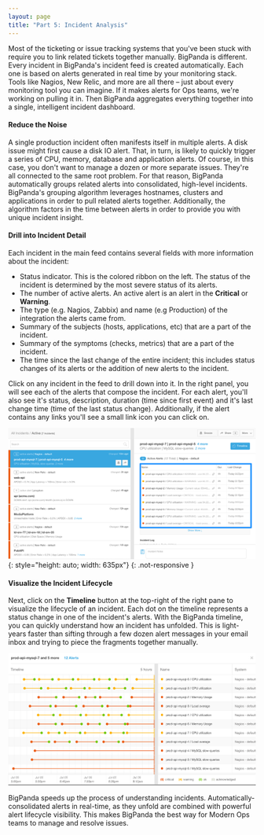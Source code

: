```yaml
---
layout: page
title: "Part 5: Incident Analysis"
---
```


Most of the ticketing or issue tracking systems that you've been stuck with require you to link related tickets together manually. BigPanda is different. Every incident in BigPanda's incident feed is created automatically. Each one is based on alerts generated in real time by your monitoring stack. Tools like Nagios, New Relic, and more are all there – just about every monitoring tool you can imagine. If it makes alerts for Ops teams, we're working on pulling it in. Then BigPanda aggregates everything together into a single, intelligent incident dashboard.

#### Reduce the Noise
A single production incident often manifests itself in multiple alerts. A disk issue might first cause a disk IO alert. That, in turn, is likely to quickly trigger a series of CPU, memory, database and application alerts. Of course, in this case, you don't want to manage a dozen or more separate issues. They're all connected to the same root problem. For that reason, BigPanda automatically groups related alerts into consolidated, high-level incidents. BigPanda's grouping algorithm leverages hostnames, clusters and applications in order to pull related alerts together. Additionally, the algorithm factors in the time between alerts in order to provide you with unique incident insight.


#### Drill into Incident Detail
Each incident in the main feed contains several fields with more information about the incident:

* Status indicator. This is the colored ribbon on the left. The status of the incident is determined by the most severe status of its alerts.
* The number of active alerts. An active alert is an alert in the <strong>Critical</strong> or <strong>Warning</strong>.
* The type (e.g. Nagios, Zabbix) and name (e.g Production) of the integration the alerts came from.
* Summary of the subjects (hosts, applications, etc) that are a part of the incident.
* Summary of the symptoms (checks, metrics) that are a part of the incident.
* The time since the last change of the entire incident; this includes status changes of its alerts or the addition of new alerts to the incident.

Click on any incident in the feed to drill down into it. In the right panel, you will see each of the alerts that compose the incident. For each alert, you'll also see it's status, description, duration (time since first event) and it's last change time (time of the last status change). Additionally, if the alert contains any links you'll see a small link icon you can click on.

![IncidentAnalysis](/media/IncidentAnalysis.png){: style="height: auto; width: 635px"}
{: .not-responsive }

#### Visualize the Incident Lifecycle
Next, click on the <strong>Timeline</strong> button at the top-right of the right pane to visualize the lifecycle of an incident. Each dot on the timeline represents a status change in one of the incident's alerts. With the BigPanda timeline, you can quickly understand how an incident has unfolded. This is light-years faster than sifting through a few dozen alert messages in your email inbox and trying to piece the fragments together manually.

![Lifecycle](/media/LifeCycle.png)

BigPanda speeds up the process of understanding incidents. Automatically-consolidated alerts in real-time, as they unfold are combined with powerful alert lifecycle visibility. This makes BigPanda the best way for Modern Ops teams to manage and resolve issues.

